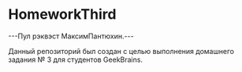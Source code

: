 # HomeworkThird

---Пул рэквэст МаксимПантюхин.---

Данный репозиторий был создан с целью выполнения домашнего задания № 3 для студентов GeekBrains.
